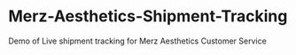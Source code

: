 # Merz-Aesthetics-Shipment-Tracking
Demo of Live shipment tracking for Merz Aesthetics Customer Service
